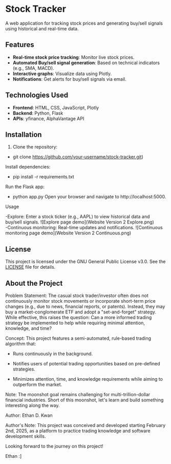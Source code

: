 # Stock Tracker

A web application for tracking stock prices and generating buy/sell signals using historical and real-time data.

## Features
- **Real-time stock price tracking**: Monitor live stock prices.
- **Automated Buy/sell signal generation**: Based on technical indicators (e.g., SMA, MACD).
- **Interactive graphs**: Visualize data using Plotly.
- **Notifications**: Get alerts for buy/sell signals via email.

## Technologies Used
- **Frontend**: HTML, CSS, JavaScript, Plotly
- **Backend**: Python, Flask
- **APIs**: yfinance, AlphaVantage API

## Installation
1. Clone the repository: 
- git clone https://github.com/your-username/stock-tracker.git)

Install dependencies: 
- pip install -r requirements.txt

Run the Flask app:
- python app.py
Open your browser and navigate to http://localhost:5000.


Usage

-Explore: Enter a stock ticker (e.g., AAPL) to view historical data and buy/sell signals.
![Explore page demo](Website Version 2 Explore.png) <br>
-Continuous monitoring: Real-time updates and notifications.
![Continuous monitoring page demo](Website Version 2 Continuous.png)

## License
This project is licensed under the GNU General Public License v3.0. See the [LICENSE](LICENSE) file for details.

## About the Project

Problem Statement:
The casual stock trader/investor often does not continuously monitor stock movements or incorporate short-term price changes (e.g., due to news, financial reports, or patents). Instead, they may buy a market-conglomerate ETF and adopt a "set-and-forget" strategy. While effective, this raises the question: Can a more informed trading strategy be implemented to help while requiring minimal attention, knowledge, and time?

Concept:
This project features a semi-automated, rule-based trading algorithm that:

- Runs continuously in the background.

- Notifies users of potential trading opportunities based on pre-defined strategies.

- Minimizes attention, time, and knowledge requirements while aiming to outperform the market.

Note: The moonshot goal remains challenging for multi-trillion-dollar financial industries. Short of this moonshot, let's learn and build something interesting along the way.

Author:
Ethan D. Kwan

Author's Note:
This project was conceived and developed starting February 2nd, 2025, as a platform to practice trading knowledge and software development skills.


Looking forward to the journey on this project!

Ethan :]